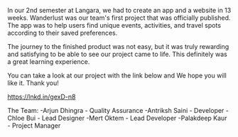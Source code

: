 In our 2nd semester at Langara, we had to create an app and a website in 13 weeks. Wanderlust was our team's first project that was officially published. The app was to help users find unique events, activities, and travel spots according to their saved preferences. 

The journey to the finished product was not easy, but it was truly rewarding and satisfying to be able to see our project came to life. This definitely was a great learning experience.

You can take a look at our project with the link below and We hope you will like it. Thank you!

https://lnkd.in/gexD-n8



The Team:
-Arjun Dhingra - Quality Assurance
-Antriksh Saini - Developer
-Chloe Bui - Lead Designer
-Mert Oktem - Lead Developer
-Palakdeep Kaur - Project Manager
